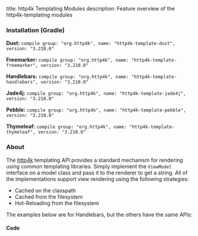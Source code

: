 title: http4k Templating Modules
description: Feature overview of the http4k-templating modules

### Installation (Gradle)
**Dust:** ```compile group: "org.http4k", name: "http4k-template-dust", version: "3.210.0"```

**Freemarker:** ```compile group: "org.http4k", name: "http4k-template-freemarker", version: "3.210.0"```

**Handlebars:** ```compile group: "org.http4k", name: "http4k-template-handlebars", version: "3.210.0"```

**Jade4j:** ```compile group: "org.http4k", name: "http4k-template-jade4j", version: "3.210.0"```

**Pebble:** ```compile group: "org.http4k", name: "http4k-template-pebble", version: "3.210.0"```

**Thymeleaf:** ```compile group: "org.http4k", name: "http4k-template-thymeleaf", version: "3.210.0"```

### About
The [http4k] templating API provides a standard mechanism for rendering using common templating libraries. Simply implement the `ViewModel` interface on a model class and pass it to the renderer to get a string. All of the implementations support view rendering using the following strategies:

* Cached on the classpath
* Cached from the filesystem
* Hot-Reloading from the filesystem

The examples below are for Handlebars, but the others have the same APIs:

#### Code  [<img class="octocat"/>](https://github.com/http4k/http4k/blob/master/src/docs/guide/modules/templating/example.kt)

 <script src="https://gist-it.appspot.com/https://github.com/http4k/http4k/blob/master/src/docs/guide/modules/templating/example.kt"></script>

[http4k]: https://http4k.org
